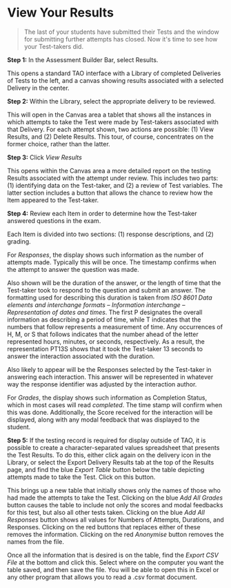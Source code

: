 # View Your Results

>The last of your students have submitted their Tests and the window for submitting further attempts has closed. Now it's time to see how your Test-takers did. 

**Step 1:** In the Assessment Builder Bar, select Results.

This opens a standard TAO interface with a Library of completed Deliveries of Tests to the left, and a canvas showing results associated with a selected Delivery in the center.

**Step 2:** Within the Library, select the appropriate delivery to be reviewed.

This will open in the Canvas area a tablet that shows all the instances in which attempts to take the Test were made by Test-takers associated with that Delivery. For each attempt shown, two actions are possible: (1) View Results, and (2) Delete Results. This tour, of course, concentrates on the former choice, rather than the latter.

**Step 3:** Click *View Results*

This opens within the Canvas area a more detailed report on the testing Results associated with the attempt under review. This includes two parts: (1) identifying data on the Test-taker, and (2) a review of Test variables. The latter section includes a button that allows the chance to review how the Item appeared to the Test-taker.

**Step 4:** Review each Item in order to determine how the Test-taker answered questions in the exam.

Each Item is divided into two sections: (1) response descriptions, and (2) grading. 

For *Responses*, the display shows such information as the number of attempts made. Typically this will be once. The timestamp confirms when the attempt to answer the question was made. 

Also shown will be the duration of the answer, or the length of time that the Test-taker took to respond to the question and submit an answer. The formatting used for describing this duration is taken from *ISO 8601 Data elements and interchange formats – Information interchange – Representation of dates and times*. The first P designates the overall information as describing a period of time, while T indicates that the numbers that follow represents a measurement of time. Any occurrences of H, M, or S that follows indicates that the number ahead of the letter represented hours, minutes, or seconds, respectively. As a result, the representation PT13S shows that it took the Test-taker 13 seconds to answer the interaction associated with the duration.

Also likely to appear will be the Responses selected by the Test-taker in answering each interaction. This answer will be represented in whatever way the response identifier was adjusted by the interaction author.

For *Grades*, the display shows such information as Completion Status, which in most cases will read *completed*. The time stamp will confirm when this was done. Additionally, the Score received for the interaction will be displayed, along with any modal feedback that was displayed to the student.

**Step 5:** If the testing record is required for display outside of TAO, it is possible to create a character-separated values spreadsheet that presents the Test Results. To do this, either click again on the delivery icon in the Library, or select the Export Delivery Results tab at the top of the Results page, and find the blue *Export Table* button below the table depicting attempts made to take the Test. Click on this button.

This brings up a new table that initially shows only the names of those who had made the attempts to take the Test. Clicking on the blue *Add All Grades* button causes the table to include not only the scores and modal feedbacks for this test, but also all other tests taken. Clicking on the blue *Add All Responses* button shows all values for Numbers of Attempts, Durations, and Responses. Clicking on the red buttons that replaces either of these removes the information. Clicking on the red *Anonymise* button removes the names from the file.

Once all the information that is desired is on the table, find the *Export CSV File* at the bottom and click this. Select where on the computer you want the table saved, and then save the file. You will be able to open this in Excel or any other program that allows you to read a .csv format document.

